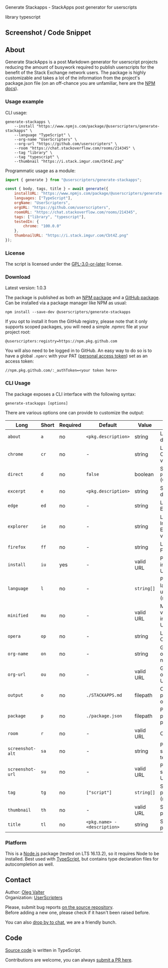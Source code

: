Generate Stackapps - StackApps post generator for userscripts

library typescript

<!-- thumbnail: https://i.stack.imgur.com/Cbt4Z.png -->
<!-- version: 1.0.3 -->
<!-- tag: library -->
<!-- excerpt: Tired of writing Stack Apps posts by hand? With Generate StackApps you can focus on what's really important — userscripts and delegate the busywork to automation. -->

## Screenshot / Code Snippet

## About

Generate StackApps is a post Markdown generator for userscript projects reducing the amount of busywork required to publish userscripts for the benefit of the Stack Exchange network users. The package is highly customizable and takes a lot of the information from the project's package.json file (on an off-chance you are unfamiliar, here are the [NPM docs](https://docs.npmjs.com/creating-a-package-json-file)).

### Usage example

CLI usage:

```shell
generate-stackapps \
    --install "https://www.npmjs.com/package/@userscripters/generate-stackapps" \
    --language "TypeScript" \
    --org-name "UserScripters" \
    --org-url "https://github.com/userscripters" \
    --room "https://chat.stackoverflow.com/rooms/214345" \
    --tag "library" \
    --tag "typescript" \
    --thumbnail "https://i.stack.imgur.com/Cbt4Z.png"
```

Programmatic usage as a module:

```javascript
import { generate } from "@userscripters/generate-stackapps";

const { body, tags, title } = await generate({
    installURL: "https://www.npmjs.com/package/@userscripters/generate-stackapps",
    languages: ["TypeScript"],
    orgName: "UserScripters",
    orgURL: "https://github.com/userscripters",
    roomURL: "https://chat.stackoverflow.com/rooms/214345",
    tags: ["library", "typescript"],
    testedIn: {
        chrome: "100.0.0"
    },
    thumbnailURL: "https://i.stack.imgur.com/Cbt4Z.png"
});
```

### License

The script is licensed under the [GPL-3.0-or-later](https://spdx.org/licenses/GPL-3.0-or-later) license.

### Download

Latest version: 1.0.3

The package is published as both an [NPM package](https://www.npmjs.com/package/@userscripters/generate-stackapps) and a [GitHub package](https://github.com/userscripters/generate-stackapps/packages/1408794). Can be installed via a package manager like NPM as usual:

```shell
npm install --save-dev @userscripters/generate-stackapps
```

If you opt to install it from the GitHub registry, please note that it only supports scoped packages, you will need a simple .npmrc file at your project root:

```npmrc
@userscripters:registry=https://npm.pkg.github.com
```

You will also need to be logged in to GitHub. An easy way to do so is to have a global `.npmrc` with your PAT ([personal access token](https://docs.github.com/en/github/authenticating-to-github/keeping-your-account-and-data-secure/creating-a-personal-access-token)) set as an access token:

```npmrc
//npm.pkg.github.com/:_authToken=<your token here>
```

### CLI Usage

The package exposes a CLI interface with the following syntax:

```
generate-stackapps [options]
```

There are various options one can provide to customize the output:

| Long             | Short | Required | Default                      | Value      | Description                                |
| ---------------- | ----- | -------- | ---------------------------- | ---------- | ------------------------------------------ |
| `about`          | `a`   | no       | `<pkg.description>`          | string     | Long project description                   |
| `chrome`         | `cr`  | no       | -                            | string     | Last tested Chrome version                 |
| `direct`         | `d`   | no       | `false`                      | boolean    | Send output to `process.stdout` (CLI-only) |
| `excerpt`        | `e`   | no       | `<pkg.description>`          | string     | Short project description                  |
| `edge`           | `ed`  | no       | -                            | string     | Last tested Edge version                   |
| `explorer`       | `ie`  | no       | -                            | string     | Last tested Internet Explorer version      |
| `firefox`        | `ff`  | no       | -                            | string     | Last tested Firefox version                |
| `install`        | `iu`  | yes      | -                            | valid URL  | Project installation URL                   |
| `language`       | `l`   | no       | -                            | `string[]` | Programming languages used (repeatable)    |
| `minified`       | `mu`  | no       | -                            | valid URL  | Minified version installation URL          |
| `opera`          | `op`  | no       | -                            | string     | Last tested Opera version                  |
| `org-name`       | `on`  | no       | -                            | string     | GitHub organization name                   |
| `org-url`        | `ou`  | no       | -                            | valid URL  | GitHub organization URL                    |
| `output`         | `o`   | no       | `./STACKAPPS.md`             | filepath   | Output file path (CLI-only)                |
| `package`        | `p`   | no       | `./package.json`             | filepath   | Path to project's package.json             |
| `room`           | `r`   | no       | -                            | valid URL  | Chat room URL                              |
| `screenshot-alt` | `sa`  | no       | -                            | string     | Project screenshot alt text                |
| `screenshot-url` | `su`  | no       | -                            | valid URL  | Project screenshot URL                     |
| `tag`            | `tg`  | no       | `["script"]`                 | `string[]` | StackApps post tag (repeatable)            |
| `thumbnail`      | `th`  | no       | -                            | valid URL  | StackApps post thumbnail                   |
| `title`          | `tl`  | no       | `<pkg.name> - <description>` | string     | StackApps post title                       |

### Platform

This is a [Node.js](https://nodejs.org/en/) package (tested on LTS 16.13.2), so it requires Node to be installed.
Best used with [TypeScript](https://www.typescriptlang.org/download), but contains type declaration files for autocompletion as well.

## Contact

Author: [Oleg Valter](https://stackoverflow.com/users/11407695)
<br>Organization: [UserScripters](https://github.com/userscripters)

Please, submit bug reports [on the source repository](https://github.com/userscripters/generate-stackapps/issues).
<br>Before adding a new one, please check if it hasn't been raised before.

You can also [drop by to chat](https://chat.stackoverflow.com/rooms/214345), we are a friendly bunch.

## Code

[Source code](https://github.com/userscripters/generate-stackapps/blob/master/src/index.ts) is written in TypeScript.

Contributions are welcome, you can always [submit a PR here](https://github.com/userscripters/generate-stackapps/pulls).
